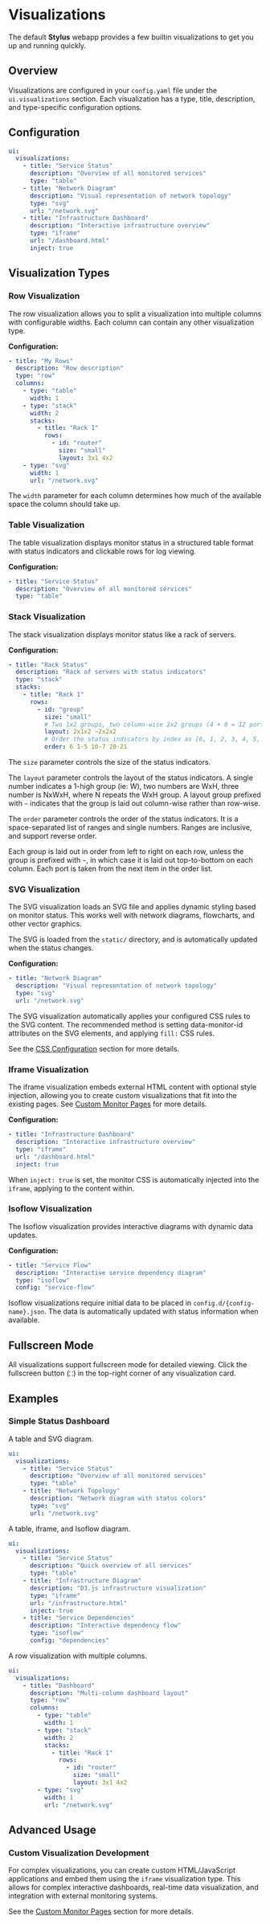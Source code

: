 # Visualizations

The default **Stylus** webapp provides a few builtin visualizations to get you
up and running quickly.

## Overview

Visualizations are configured in your `config.yaml` file under the `ui.visualizations` section. Each visualization has a type, title, description, and type-specific configuration options.

## Configuration

```yaml
ui:
  visualizations:
    - title: "Service Status"
      description: "Overview of all monitored services"
      type: "table"
    - title: "Network Diagram"
      description: "Visual representation of network topology"
      type: "svg"
      url: "/network.svg"
    - title: "Infrastructure Dashboard"
      description: "Interactive infrastructure overview"
      type: "iframe"
      url: "/dashboard.html"
      inject: true
```

## Visualization Types

### Row Visualization

The row visualization allows you to split a visualization into multiple columns
with configurable widths. Each column can contain any other visualization type.

**Configuration:**

```yaml
- title: "My Rows"
  description: "Row description"
  type: "row"
  columns:
    - type: "table"
      width: 1
    - type: "stack"
      width: 2
      stacks:
        - title: "Rack 1"
          rows:
            - id: "router"
              size: "small"
              layout: 3x1 4x2
    - type: "svg"
      width: 1
      url: "/network.svg"
```

The `width` parameter for each column determines how much of the available space
the column should take up.

### Table Visualization

The table visualization displays monitor status in a structured table format with status indicators and clickable rows for log viewing.

**Configuration:**

```yaml
- title: "Service Status"
  description: "Overview of all monitored services"
  type: "table"
```

### Stack Visualization

The stack visualization displays monitor status like a rack of servers.

**Configuration:**

```yaml
- title: "Rack Status"
  description: "Rack of servers with status indicators"
  type: "stack"
  stacks:
    - title: "Rack 1"
      rows:
        - id: "group"
          size: "small"
          # Two 1x2 groups, two column-wise 2x2 groups (4 + 8 = 12 ports total)
          layout: 2x1x2 ~2x2x2
          # Order the status indicators by index as [6, 1, 2, 3, 4, 5, 10, 9, 8, 7, 20, 21]
          order: 6 1-5 10-7 20-21
```

The `size` parameter controls the size of the status indicators.

The `layout` parameter controls the layout of the status indicators. A single
number indicates a 1-high group (ie: W), two numbers are WxH, three number is
NxWxH, where N repeats the WxH group. A layout group prefixed with `~` indicates
that the group is laid out column-wise rather than row-wise.

The `order` parameter controls the order of the status indicators. It is a
space-separated list of ranges and single numbers. Ranges are inclusive, and
support reverse order.

Each group is laid out in order from left to right on each row, unless the group
is prefixed with `~`, in which case it is laid out top-to-bottom on each column.
Each port is taken from the next item in the order list.

### SVG Visualization

The SVG visualization loads an SVG file and applies dynamic styling based on
monitor status. This works well with network diagrams, flowcharts, and other
vector graphics.

The SVG is loaded from the `static/` directory, and is automatically updated
when the status changes.

**Configuration:**

```yaml
- title: "Network Diagram"
  description: "Visual representation of network topology"
  type: "svg"
  url: "/network.svg"
```

The SVG visualization automatically applies your configured CSS rules to the SVG
content. The recommended method is setting data-monitor-id attributes on the SVG
elements, and applying `fill:` CSS rules.

See the [CSS Configuration](../configuration/css/) section for more details.

### Iframe Visualization

The iframe visualization embeds external HTML content with optional style
injection, allowing you to create custom visualizations that fit into the
existing pages. See [Custom Monitor Pages](creating-pages.md) for more details.

**Configuration:**

```yaml
- title: "Infrastructure Dashboard"
  description: "Interactive infrastructure overview"
  type: "iframe"
  url: "/dashboard.html"
  inject: true
```

When `inject: true` is set, the monitor CSS is automatically injected into the
`iframe`, applying to the content within.

### Isoflow Visualization

The Isoflow visualization provides interactive diagrams with dynamic data
updates.

**Configuration:**

```yaml
- title: "Service Flow"
  description: "Interactive service dependency diagram"
  type: "isoflow"
  config: "service-flow"
```

Isoflow visualizations require initial data to be placed in
`config.d/{config-name}.json`. The data is automatically updated with status
information when available.

## Fullscreen Mode

All visualizations support fullscreen mode for detailed viewing. Click the
fullscreen button (`⛶`) in the top-right corner of any visualization card.

## Examples

### Simple Status Dashboard

A table and SVG diagram.

```yaml
ui:
  visualizations:
    - title: "Service Status"
      description: "Overview of all monitored services"
      type: "table"
    - title: "Network Topology"
      description: "Network diagram with status colors"
      type: "svg"
      url: "/network.svg"
```

A table, iframe, and Isoflow diagram.

```yaml
ui:
  visualizations:
    - title: "Service Status"
      description: "Quick overview of all services"
      type: "table"
    - title: "Infrastructure Diagram"
      description: "D3.js infrastructure visualization"
      type: "iframe"
      url: "/infrastructure.html"
      inject: true
    - title: "Service Dependencies"
      description: "Interactive dependency flow"
      type: "isoflow"
      config: "dependencies"
```

A row visualization with multiple columns.

```yaml
ui:
  visualizations:
    - title: "Dashboard"
      description: "Multi-column dashboard layout"
      type: "row"
      columns:
        - type: "table"
          width: 1
        - type: "stack"
          width: 2
          stacks:
            - title: "Rack 1"
              rows:
                - id: "router"
                  size: "small"
                  layout: 3x1 4x2
        - type: "svg"
          width: 1
          url: "/network.svg"
```

## Advanced Usage

### Custom Visualization Development

For complex visualizations, you can create custom HTML/JavaScript applications
and embed them using the `iframe` visualization type. This allows for complex
interactive dashboards, real-time data visualization, and integration with
external monitoring systems.

See the [Custom Monitor Pages](creating-pages.md) section for more details.
